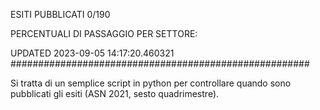 ESITI PUBBLICATI 0/190 

PERCENTUALI DI PASSAGGIO PER SETTORE:

UPDATED 2023-09-05 14:17:20.460321
###################################################### 

Si tratta di un semplice script in python per controllare quando sono pubblicati gli esiti (ASN 2021, sesto quadrimestre).


